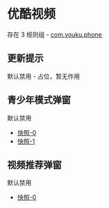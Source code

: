 # 优酷视频

存在 3 规则组 - [com.youku.phone](/src/apps/com.youku.phone.ts)

## 更新提示

默认禁用 - 占位，暂无作用

## 青少年模式弹窗

默认禁用

- [快照-0](https://i.gkd.li/import/12701050)
- [快照-1](https://i.gkd.li/import/13498556)

## 视频推荐弹窗

默认禁用

- [快照-0](https://i.gkd.li/import/12701029)
